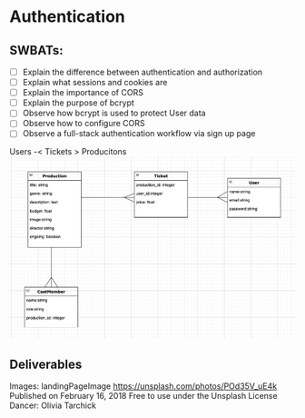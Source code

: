 # Authentication
## SWBATs:
- [ ] Explain the difference between authentication and authorization
- [ ] Explain what sessions and cookies are
- [ ] Explain the importance of CORS
- [ ] Explain the purpose of bcrypt
- [ ] Observe how bcrypt is used to protect User data
- [ ] Observe how to configure CORS
- [ ] Observe a full-stack authentication workflow via sign up page

Users -< Tickets > Producitons 
![associations.png](assets/associations.png)

## Deliverables

Images:
landingPageImage
https://unsplash.com/photos/POd35V_uE4k
Published on February 16, 2018
Free to use under the Unsplash License
Dancer: Olivia Tarchick
